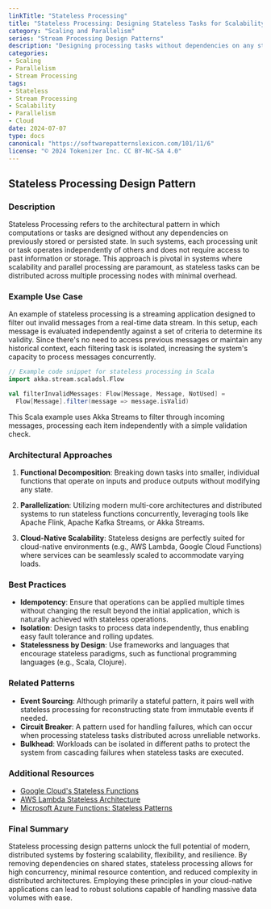 ```yaml
---
linkTitle: "Stateless Processing"
title: "Stateless Processing: Designing Stateless Tasks for Scalability"
category: "Scaling and Parallelism"
series: "Stream Processing Design Patterns"
description: "Designing processing tasks without dependencies on any stored state, allowing tasks to be easily parallelized and scaled."
categories:
- Scaling
- Parallelism
- Stream Processing
tags:
- Stateless
- Stream Processing
- Scalability
- Parallelism
- Cloud
date: 2024-07-07
type: docs
canonical: "https://softwarepatternslexicon.com/101/11/6"
license: "© 2024 Tokenizer Inc. CC BY-NC-SA 4.0"
---
```


## Stateless Processing Design Pattern

### Description

Stateless Processing refers to the architectural pattern in which computations or tasks are designed without any dependencies on previously stored or persisted state. In such systems, each processing unit or task operates independently of others and does not require access to past information or storage. This approach is pivotal in systems where scalability and parallel processing are paramount, as stateless tasks can be distributed across multiple processing nodes with minimal overhead.

### Example Use Case

An example of stateless processing is a streaming application designed to filter out invalid messages from a real-time data stream. In this setup, each message is evaluated independently against a set of criteria to determine its validity. Since there's no need to access previous messages or maintain any historical context, each filtering task is isolated, increasing the system's capacity to process messages concurrently.

```scala
// Example code snippet for stateless processing in Scala
import akka.stream.scaladsl.Flow

val filterInvalidMessages: Flow[Message, Message, NotUsed] = 
  Flow[Message].filter(message => message.isValid)
```

This Scala example uses Akka Streams to filter through incoming messages, processing each item independently with a simple validation check.

### Architectural Approaches

1. **Functional Decomposition**: Breaking down tasks into smaller, individual functions that operate on inputs and produce outputs without modifying any state.
   
2. **Parallelization**: Utilizing modern multi-core architectures and distributed systems to run stateless functions concurrently, leveraging tools like Apache Flink, Apache Kafka Streams, or Akka Streams.

3. **Cloud-Native Scalability**: Stateless designs are perfectly suited for cloud-native environments (e.g., AWS Lambda, Google Cloud Functions) where services can be seamlessly scaled to accommodate varying loads.

### Best Practices

- **Idempotency**: Ensure that operations can be applied multiple times without changing the result beyond the initial application, which is naturally achieved with stateless operations.
- **Isolation**: Design tasks to process data independently, thus enabling easy fault tolerance and rolling updates.
- **Statelessness by Design**: Use frameworks and languages that encourage stateless paradigms, such as functional programming languages (e.g., Scala, Clojure).

### Related Patterns

- **Event Sourcing**: Although primarily a stateful pattern, it pairs well with stateless processing for reconstructing state from immutable events if needed.
- **Circuit Breaker**: A pattern used for handling failures, which can occur when processing stateless tasks distributed across unreliable networks.
- **Bulkhead**: Workloads can be isolated in different paths to protect the system from cascading failures when stateless tasks are executed.

### Additional Resources

- [Google Cloud's Stateless Functions](https://cloud.google.com/functions/)
- [AWS Lambda Stateless Architecture](https://aws.amazon.com/lambda/)
- [Microsoft Azure Functions: Stateless Patterns](https://azure.microsoft.com/en-in/services/functions/)

### Final Summary

Stateless processing design patterns unlock the full potential of modern, distributed systems by fostering scalability, flexibility, and resilience. By removing dependencies on shared states, stateless processing allows for high concurrency, minimal resource contention, and reduced complexity in distributed architectures. Employing these principles in your cloud-native applications can lead to robust solutions capable of handling massive data volumes with ease.
